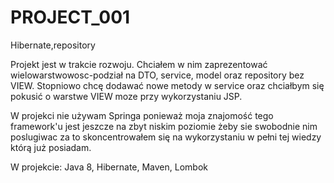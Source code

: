 # PROJECT_001
Hibernate,repository


Projekt jest w trakcie rozwoju.
Chciałem w nim zaprezentować wielowarstwowosc-podział na DTO, service, model oraz repository bez VIEW.
Stopniowo chcę dodawać nowe metody w service oraz chciałbym się pokusić o warstwe VIEW moze przy wykorzystaniu JSP.

W projekci nie używam Springa ponieważ moja znajomość tego framework'u jest jeszcze na zbyt niskim poziomie żeby sie 
swobodnie nim poslugiwac za to skoncentrowałem się na wykorzystaniu w pełni tej wiedzy którą już posiadam.

W projekcie:
Java 8, Hibernate, Maven, Lombok
